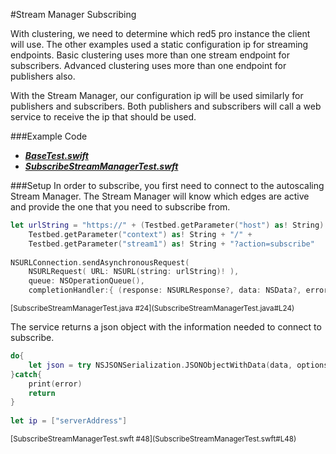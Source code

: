 #Stream Manager Subscribing

With clustering, we need to determine which red5 pro instance the client will use. The other examples used a static configuration ip for streaming endpoints. Basic clustering uses more than one stream endpoint for subscribers. Advanced clustering uses more than one endpoint for publishers also.

With the Stream Manager, our configuration ip will be used similarly for publishers and subscribers. Both publishers and subscribers will call a web service to receive the ip that should be used.

###Example Code
- ***[BaseTest.swift](../BaseTest.swift)***
- ***[SubscribeStreamManagerTest.swft](SubscribeStreamManagerTest.swft)***

###Setup
In order to subscribe, you first need to connect to the autoscaling Stream Manager. The Stream Manager will know which edges are active and provide the one that you need to subscribe from.

```Swift
let urlString = "https://" + (Testbed.getParameter("host") as! String) + ":5080/streammanager/api/1.0/event/" +
	Testbed.getParameter("context") as! String + "/" +
	Testbed.getParameter("stream1") as! String + "?action=subscribe"
        
NSURLConnection.sendAsynchronousRequest(
	NSURLRequest( URL: NSURL(string: urlString)! ),
	queue: NSOperationQueue(),
	completionHandler:{ (response: NSURLResponse?, data: NSData?, error: NSError?) -> Void in
```
<sup>
[SubscribeStreamManagerTest.java #24](SubscribeStreamManagerTest.java#L24)
</sup>

The service returns a json object with the information needed to connect to subscribe.

```Swift
do{
	let json = try NSJSONSerialization.JSONObjectWithData(data, options: NSJSONReadingOptions())
}catch{
	print(error)
	return
}
                
let ip = ["serverAddress"]
```
<sup>
[SubscribeStreamManagerTest.swft #48](SubscribeStreamManagerTest.swft#L48)
</sup>
